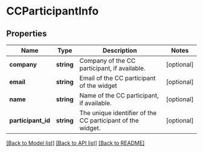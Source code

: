 # CCParticipantInfo

## Properties
Name | Type | Description | Notes
------------ | ------------- | ------------- | -------------
**company** | **string** | Company of the CC participant, if available. | [optional] 
**email** | **string** | Email of the CC participant of the widget | [optional] 
**name** | **string** | Name of the CC participant, if available. | [optional] 
**participant_id** | **string** | The unique identifier of the CC participant of the widget. | [optional] 

[[Back to Model list]](../README.md#documentation-for-models) [[Back to API list]](../README.md#documentation-for-api-endpoints) [[Back to README]](../README.md)


